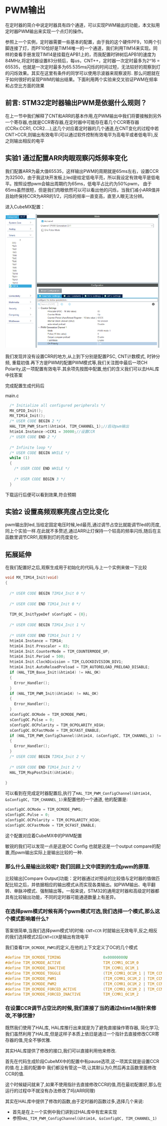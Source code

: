 # PWM输出

在定时器的简介中说定时器具有四个通道，可以实现PWM输出的功能，本文拟用定时器PWM输出来实现一个点灯的操作。

参照上一个实例，定时器需要一些基本的配置，由于我的这个硬件PF9，10两个引脚连接了灯，而PF10恰好是TIM14唯一的一个通道，我们利用TIM14来实现。同样的查看手册发现TIM14是挂载在APB1上的，而我配置时钟树后APB1的速度为84MHz,将定时器设置83分频后，每us，CNT++，定时器一次定时最多为2^16 = 65535，也就是一次定时最多为65.535ms闪烁的时间过短，无法较好的观察到灯的闪烁效果。其实在这里有条件的同学可以使用示波器来观察波形. 那么问题就在于如何很好的呈现PWM的输出结果。下面利用两个实验来交叉验证PWM在频率和占空比方面的效果

## 前言: STM32定时器输出PWM是依据什么规则？

在上一节中我们解释了CNT和ARR的基本作用,在PWM输出中我们将要接触到另外一个寄存器,也就是CCR寄存器,在定时器中可能存在着几个CCR寄存器(CCRx:CCR1, CCR2....),这几个对应着定时器的几个通道,在CNT变化的过程中若CNT>CCR,则输出有效电平(可以通过软件控制有效电平为高电平或者低电平),反之则输出相反的电平

## 实验1 通过配置ARR肉眼观察闪烁频率变化

我们配置ARR为最大值65535，这样输出PWM的周期就是65ms左右，设置CCR为32500，由于我这块开发板上led是给定低电平亮，所以我设定有效电平是低电平。按照设想pwm会输出周期约为65ms，低电平占比约为50%pwm， 由于65ms虽然很短，但是我们肉眼依然可以可以看出他的闪烁，当我们减小ARR值并且始终保持CCR为ARR的1/2，闪烁的频率一直变高，直至人眼无法分辨。

进入CubeMX配置：

![TIM14配置](imgs/TIM14配置.png)

我们发现并没有设置CRR的地方,从上到下分别是配置PSC, CNT计数模式, 时钟分频, 重载初值.再下方是PWM的配置PWM模式等,我们关注图中最后一项CH Polarity,这一项配置有效电平.其余项先按图中配置,他们的含义我们可以去HAL库中找答案

完成配置生成代码后

main.c

```C
  /* Initialize all configured peripherals */
  MX_GPIO_Init();
  MX_TIM14_Init();
  /* USER CODE BEGIN 2 */
  HAL_TIM_PWM_Start(&htim14, TIM_CHANNEL_1);//启动pwm输出
  htim14.Instance->CCR1 = 30000;//设置CCR
  /* USER CODE END 2 */

  /* Infinite loop */
  /* USER CODE BEGIN WHILE */
  while (1)
  {
    /* USER CODE END WHILE */

    /* USER CODE BEGIN 3 */
  }
```

下载运行后便可以看到效果,符合预期

## 实验2 设置高频观察亮度占空比变化

pwm输出到led,当给定固定电压时候,led最亮,通过调节占空比就能调节led的亮度,同上个实验一样.在此就不多赘述,通过ARR让灯保持一个较高的频率闪烁,随后在主函数里调节CRR1,观察到灯的亮度变化.

## 拓展延伸

在我们配置好之后,观察生成用于初始化的代码,与上一个实例来做一下比较

```C
void MX_TIM14_Init(void)
{

  /* USER CODE BEGIN TIM14_Init 0 */

  /* USER CODE END TIM14_Init 0 */

  TIM_OC_InitTypeDef sConfigOC = {0};

  /* USER CODE BEGIN TIM14_Init 1 */

  /* USER CODE END TIM14_Init 1 */
  htim14.Instance = TIM14;
  htim14.Init.Prescaler = 83;
  htim14.Init.CounterMode = TIM_COUNTERMODE_UP;
  htim14.Init.Period = 500;
  htim14.Init.ClockDivision = TIM_CLOCKDIVISION_DIV1;
  htim14.Init.AutoReloadPreload = TIM_AUTORELOAD_PRELOAD_DISABLE;
  if (HAL_TIM_Base_Init(&htim14) != HAL_OK)
  {
    Error_Handler();
  }
  if (HAL_TIM_PWM_Init(&htim14) != HAL_OK)
  {
    Error_Handler();
  }
  sConfigOC.OCMode = TIM_OCMODE_PWM1;
  sConfigOC.Pulse = 0;
  sConfigOC.OCPolarity = TIM_OCPOLARITY_HIGH;
  sConfigOC.OCFastMode = TIM_OCFAST_ENABLE;
  if (HAL_TIM_PWM_ConfigChannel(&htim14, &sConfigOC, TIM_CHANNEL_1) != HAL_OK)
  {
    Error_Handler();
  }
  /* USER CODE BEGIN TIM14_Init 2 */

  /* USER CODE END TIM14_Init 2 */
  HAL_TIM_MspPostInit(&htim14);

}

```

可以看到在完成定时器配置后,执行了`HAL_TIM_PWM_ConfigChannel(&htim14, &sConfigOC, TIM_CHANNEL_1)`来配置他的一个通道, 他的配置是:
```C
sConfigOC.OCMode = TIM_OCMODE_PWM1;
sConfigOC.Pulse = 0;
sConfigOC.OCPolarity = TIM_OCPOLARITY_HIGH;
sConfigOC.OCFastMode = TIM_OCFAST_ENABLE;
```

这个配置对应着CubeMX中的PWM配置

敏锐的我们可以发现一点是这是OC Config 也就是这是一个output compare的配置,而pwm输出实际上是输出比较的一种.

### 那么什么是输出比较呢? 我们回顾上文中提到的生成pwm的原理.

比较输出[Compare Output]功能：定时器通过对预设的比较值与定时器的值做匹配比较之后，并依据相应的输出模式从而实现各类输出。如PWM输出、电平翻转、单脉冲模式、强制输出等。一般来说，STM32的通用定时器和高级定时器都具有比较输出功能，不同的定时器可能通道数量上有差异。

### 在选择pwm模式时候有两个pwm模式可选,我们选择一个模式,那么这个模式影响着什么?

答案很简单,当我们选择pwm模式1的时候: `CNT<CCR` 时就输出无效电平,反之;相反的我们选择模式2后`CNT<CCR`是输出有效电平

我们查看`TIM_OCMODE_PWM1`的定义,在他的上下文定义了OC的几个模式

```C
#define TIM_OCMODE_TIMING                   0x00000000U                                              /*!< Frozen                                 */
#define TIM_OCMODE_ACTIVE                   TIM_CCMR1_OC1M_0                                         /*!< Set channel to active level on match   */
#define TIM_OCMODE_INACTIVE                 TIM_CCMR1_OC1M_1                                         /*!< Set channel to inactive level on match */
#define TIM_OCMODE_TOGGLE                   (TIM_CCMR1_OC1M_1 | TIM_CCMR1_OC1M_0)                    /*!< Toggle                                 */
#define TIM_OCMODE_PWM1                     (TIM_CCMR1_OC1M_2 | TIM_CCMR1_OC1M_1)                    /*!< PWM mode 1                             */
#define TIM_OCMODE_PWM2                     (TIM_CCMR1_OC1M_2 | TIM_CCMR1_OC1M_1 | TIM_CCMR1_OC1M_0) /*!< PWM mode 2                             */
#define TIM_OCMODE_FORCED_ACTIVE            (TIM_CCMR1_OC1M_2 | TIM_CCMR1_OC1M_0)                    /*!< Force active level                     */
#define TIM_OCMODE_FORCED_INACTIVE          TIM_CCMR1_OC1M_2                                         /*!< Force inactive level                   */
```

### 在设置CCR调节占空比的时候,我们直接了当的通过htim14指针来修改,不够优雅?

既然我们使用了HAL库, HAL库推行出来就是为了避免直接操作寄存器, 简化学习;我们虽然利用了HAL库,但是这样子本质上依旧是通过一个指针去直接修改CCR寄存器的值,完全不够优雅.

其实HAL库提供了修改的接口,我们可以直接利用他来修改.

首先在代码生成阶段CubeMX中的配置中有pause选项,这一项其实就是设置CCR的值.在上面的配置中
我们都没有管这一项,让其默认为0,然后再主函数里面修改CCR的值.

这个时候疑问就来了,如果不使用指针去直接修改CCR的值,而在最初配置好,那么在运行的过程中不就没有办法修改了吗(ARR同理)

其实在HAL库中提供了修改的函数,由于定时器的函数过多,选择几个来说:

- 首先是在上一个实例中我们讲到过HAL库中有宏来实现
- 参照`HAL_TIM_PWM_ConfigChannel(&htim14, &sConfigOC, TIM_CHANNEL_1)`



